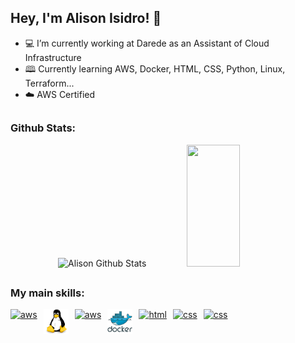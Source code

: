 ## Hey, I'm Alison Isidro! 👋


-  💻 I’m currently working at Darede as an Assistant of Cloud Infrastructure
-  🕮 Currently learning AWS, Docker, HTML, CSS, Python, Linux, Terraform...
-  ☁️ AWS Certified
##

### Github Stats:

<div align="center">  
  <img width="49%" height="195px" src="https://github-readme-stats.vercel.app/api?username=AlisonIsidro&show_icons=true&count_private=true&hide_border=true&title_color=00bfbf&icon_color=00bfbf&text_color=c9d1d9&bg_color=0d1117" alt="Alison Github Stats" /> 
  <img width="41%" height="195px" src="https://github-readme-stats.vercel.app/api/top-langs/?username=AlisonIsidro&layout=compact&hide_border=true&title_color=00bfbf&text_color=00bfbf&bg_color=0d1117" />
</div>

##

### My main skills:
<div style="display: flex; gap: 10px; width: 100%;">
<!--Amazon Web Services-->
<a href="https://aws.amazon.com" target="_blank" rel="noreferrer"> <img src="https://www.vectorlogo.zone/logos/amazon_aws/amazon_aws-icon.svg" alt="aws" width="40" height="40"/> </a> <!-- -->
<!--GNU Linux-->
<a href="https://www.linux.org/" target="_blank" rel="noreferrer"> <img src="https://raw.githubusercontent.com/devicons/devicon/master/icons/linux/linux-original.svg" alt="linux" width="40" height="40"/> </a> <!-- -->
<!--Terraform-->
<a href="https://www.terraform.io/" target="_blank" rel="noreferrer"> <img src="https://www.vectorlogo.zone/logos/terraformio/terraformio-icon.svg" alt="aws" width="40" height="40"/> </a> <!-- -->
<!--Docker-->
<a href="https://www.docker.com/" target="_blank" rel="noreferrer"> <img src="https://raw.githubusercontent.com/devicons/devicon/master/icons/docker/docker-original-wordmark.svg" alt="docker" width="40" height="40"/> </a> <!-- -->
<!--HTML-->
<a href="https://www.hostinger.com.br/tutoriais/o-que-e-html-conceitos-basicos" target="_blank" rel="noreferrer"> <img 
src="https://vectorlogo.zone/logos/w3_html5/w3_html5-ar21.svg" alt="html" width="80" 
height="40"/> </a> <!-- -->
 <!--CSS-->
<a href="https://www.hostinger.com.br/tutoriais/o-que-e-css-guia-basico-de-css" target="_blank" rel="noreferrer"> <img 
src="https://www.vectorlogo.zone/logos/w3_css/w3_css-ar21.svg" alt="css" width="80" 
height="40"/> </a> <!-- -->
<!--Python-->
<a href="https://www.python.org/" target="_blank" rel="noreferrer"> <img 
src="https://www.vectorlogo.zone/logos/python/python-icon.svg" alt="css" width="80" 
height="40"/> </a> <!-- -->
  
  
</div>

  
          
          


          
          



